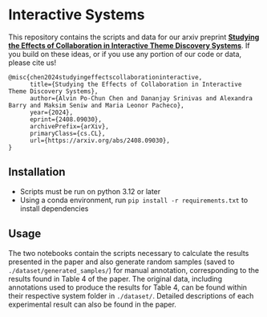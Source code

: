 # Interactive Systems 

This repository contains the scripts and data for our arxiv preprint **[Studying the Effects of Collaboration in Interactive Theme Discovery Systems](https://arxiv.org/abs/2408.09030)**. If you build on these ideas, or if you use any portion of our code or data, please cite us!

```
@misc{chen2024studyingeffectscollaborationinteractive,
      title={Studying the Effects of Collaboration in Interactive Theme Discovery Systems}, 
      author={Alvin Po-Chun Chen and Dananjay Srinivas and Alexandra Barry and Maksim Seniw and Maria Leonor Pacheco},
      year={2024},
      eprint={2408.09030},
      archivePrefix={arXiv},
      primaryClass={cs.CL},
      url={https://arxiv.org/abs/2408.09030}, 
}

```

## Installation
- Scripts must be run on python 3.12 or later
- Using a conda environment, run `pip install -r requirements.txt` to install dependencies

## Usage
The two notebooks contain the scripts necessary to calculate the results presented in the paper and also generate random samples (saved to `./dataset/generated_samples/`) for manual annotation, corresponding to the results found in Table 4 of the paper. The original data, including annotations used to produce the results for Table 4, can be found within their respective system folder in `./dataset/`. Detailed descriptions of each experimental result can also be found in the paper. 
